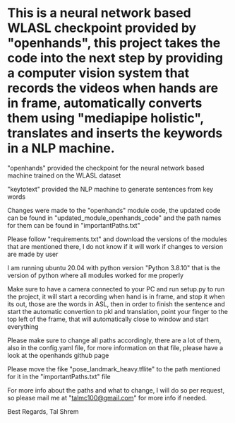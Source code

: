 # This is a neural network based WLASL checkpoint provided by "openhands", this project takes the code into the next step by providing a computer vision system that records the videos when hands are in frame, automatically converts them using "mediapipe holistic", translates and inserts the keywords in a NLP machine.

"openhands" provided the checkpoint for the neural network based machine trained on the WLASL dataset

"keytotext" provided the NLP machine to generate sentences from key words

Changes were made to the "openhands" module code, the updated code can be found in "updated_module_openhands_code" and the path names for them can be found in "importantPaths.txt"

Please follow "requirements.txt" and download the versions of the modules that are mentioned there, I do not know if it will work if changes to version are made by user

I am running ubuntu 20.04 with python version "Python 3.8.10" that is the version of python where all modules worked for me properly

Make sure to have a camera connected to your PC and run setup.py to run the project, it will start a recording when hand is in frame, and stop it when its out, those are the words in ASL, then in order to finish the sentence and start the automatic convertion to pkl and translation, point your finger to the top left of the frame, that will automatically close to window and start everything

Please make sure to change all paths accordingly, there are a lot of them, also in the config.yaml file, for more information on that file, please have a look at the openhands github page

Please move the fike "pose_landmark_heavy.tflite" to the path mentioned for it in the "importantPaths.txt" file

For more info about the paths and what to change, I will do so per request, so please mail me at "talmc100@gmail.com" for more info if needed.

Best Regards,
Tal Shrem
